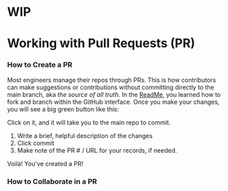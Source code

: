 # WIP
# Working with Pull Requests (PR)

### How to Create a PR
Most engineers manage their repos through PRs. This is how contributors can make suggestions or contributions without committing directly to the main branch, aka *the source of all truth*. In the [ReadMe](https://github.com/christinerose/PracticeRepo), you learned how to fork and branch within the GitHub interface. Once you make your changes, you will see a big green button like this:

<insert PR button>
  
Click on it, and it will take you to the main repo to commit. 
  1. Write a brief, helpful description of the changes
  2. Click commit
  3. Make note of the PR # / URL for your records, if needed.
  
  Voilà! You've created a PR!
  
  ### How to Collaborate in a PR
  
  
  
